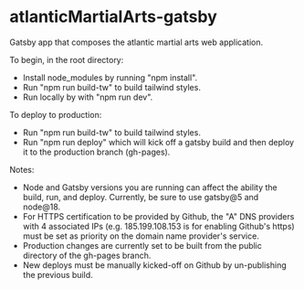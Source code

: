 # atlanticMartialArts-gatsby

Gatsby app that composes the atlantic martial arts web application.

To begin, in the root directory:

- Install node_modules by running "npm install".
- Run "npm run build-tw" to build tailwind styles.
- Run locally by with "npm run dev".

To deploy to production:

- Run "npm run build-tw" to build tailwind styles.
- Run "npm run deploy" which will kick off a gatsby build and then deploy it to the production branch (gh-pages).

Notes:

- Node and Gatsby versions you are running can affect the ability the build, run, and deploy. Currently, be sure to use gatsby@5 and node@18.
- For HTTPS certification to be provided by Github, the "A" DNS providers with 4 associated IPs (e.g. 185.199.108.153 is for enabling Github's https) must be set as priority on the domain name provider's service.
- Production changes are currently set to be built from the public directory of the gh-pages branch.
- New deploys must be manually kicked-off on Github by un-publishing the previous build.
